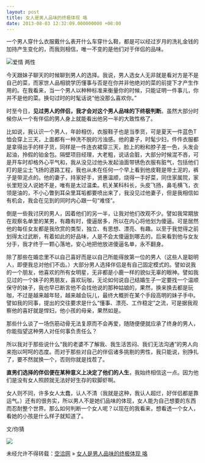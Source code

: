 ```yaml
---
layout: post
title: 女人是男人品味的终极体现 咯
date: 2013-08-03 12:32:09.000000000 +08:00
---
```


一个男人穿什么衣服戴什么表开什么车穿什么鞋，都是可以经过岁月的洗礼金钱的加持产生变化的，而我则相信，唯一不变的是他们对于伴侣的品味。

![爱情 两性](http://www.5article.com/d/file/qita/aiqing/20130517/02f9788c83cb3229ccfbfda40ad12edf.jpg "爱情 两性")  

今天跟妹子聊天的时候聊到男人的选择。我说，男人选女人无非就是看对方是不是自己的菜，而家世人品相貌学历懂事与否是在你并非他绝对的菜的前提下才产生作用的。在我看来，当一个男人以种种标准来衡量你的时候，只能证明一件事儿，你并不是他的菜。换句过时的时髦话说“他没那么喜欢你。”

时至今日，**见过男人的伴侣，我才会对这个男人品味的下终极判断**。虽然大部分时候你从一个有伴侣的男人身上就能看出他另一半的大致性格了。

比如说，我认识一个男人，年龄相仿，衣服鞋子也是当季货，可是夏天一件蓝色T恤会穿上三天，上面都有一种洗不脱的污浊感。他的妻子，时髦少妇，件件衣服都是拿得出手的样子货，同样是一件连衣裙穿三天，脸上的粉和脖子差一色，头发会起油，拎假的铂金包。隔壁项目经理，大老粗，说话会脏，大部分时候混不吝，可是开车时却格外心平气和，我从没见过他头发起油面带锈色衣服有脏气，包括他们盯的是尘土飞扬的道路工程，我也从未在任何一个早上看到他皮鞋是带土泥的，裤子是带泥点的。他的妻子，持家好手，贤惠温顺，烧得一手好菜，同住家属院，家长里短没人说她不是，唯有是太过温柔。机关某科科长，头皮飞扬，鼻毛横飞，衣领是油的，不小心瞥到耳朵里耳垢都要喷出来了，我没见过他妻子，但是我相信如有机会，我会在见到的同时内心跟一句“难怪”。

倒是一些我讨厌的男人，因着他们的另一半，让我对他们改观不少。譬如我常期放在观察名单里的某男，有趣有时，傻逼居多，所以在内心将他划为傻逼。可是居然他的每任女友都是我欣赏的类型，独立、有思想、漂亮、有趣。以至于我觉得之前划得太过武断，有着如此的好品味，人是不会太傻逼到哪去的，后来看到他与女友分手，我才终于一颗心落地，安心地把他放进傻逼名单，永不翻身。

除了那些在婚恋里不以自己喜好而是以自己所能得放第一位的男人（这些人是聪明人，即便我总对他们不齿。）大部分男人选择伴侣是有自己固定模式的。譬如说我的一个朋友，他喜欢的所有女明星，无非都是小鹿一样的貌似无辜的眼神。譬如我见过的一个妹子的男朋友，喜欢玩咖，无论如何说自己结婚生子一定要找一个温顺保守的妹子，我也早已断言他不会找他说的那种姑娘的，果然，换来换去都是玩咖，不过是越来越年轻，越来越会玩儿，最终大概折在某个手段高明的妹子手中。譬如我的同事，提出的交往要求是什么“懂事、漂亮、工作稳定”之流，可是据我观察他的喜好就是悍妇，他小孩的母亲，果然如是。

那些什么谈了一场伤筋动骨无法复原而不会再爱，随随便便就应承了终身的男人，你能指望这种男人对任何事负责任么？

所以我对于那些说什么“我的老婆不了解我、我生活苦闷、我们无法沟通”的男人向来抱以呵呵的态度。而对于那些对自己的伴侣诸多挑剔的男性，我只能说，别挣扎了，要不然就换一个，否则你就是找茬了。

**直男们选择的伴侣便在某种意义上决定了他们的人生**，我始终相信这一点。因为他们是没有女人照顾就无法好好生存的软脚虾啊。

女人则不同，许多女人太蠢，认人不清（我就是这种，我认人超烂，好伴侣都是靠运气。）还有的很务实，所以男人不是她们品味的体现，女人能为自己想要的东西而忍耐整个世界。那么如何判断一个女人呢？以现在的我看来，想看透一个女人，看她的小孩是什么样子就知道了。

文/你猜

![](http://www1.feedsky.com/t1/739685734/5aiticle/feedsky/s.gif?r=http://www.5article.com/topic/65406.html)

未经允许不得转载：[空洽网](http://kongqia.com) » [女人是男人品味的终极体现 咯](http://kongqia.com/17626.html)


